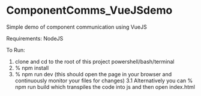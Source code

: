# ComponentComms_VueJSdemo
Simple demo of component communication using VueJS

Requirements: NodeJS

To Run:
1. clone and cd to the root of this project powershell/bash/terminal
2. % npm install
3. % npm run dev (this should open the page in your browser and continuously monitor your files for changes)
3.1 Alternatively you can % npm run build which transpiles the code into js and then open index.html